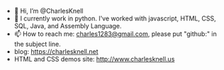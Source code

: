 - 👋 Hi, I’m @CharlesKnell
- 🌱 I currently work in python. I've worked with javascript, HTML, CSS, SQL, Java, and Assembly Language.
- 📫 How to reach me: charles1283@gmail.com, please put "github:" in the subject line.
- blog: https://charlesknell.net
- HTML and CSS demos site: http://www.charlesknell.us

<!---
CharlesKnell/CharlesKnell is a ✨ special ✨ repository because its `README.md` (this file) appears on your GitHub profile.
You can click the Preview link to take a look at your changes.
--->
